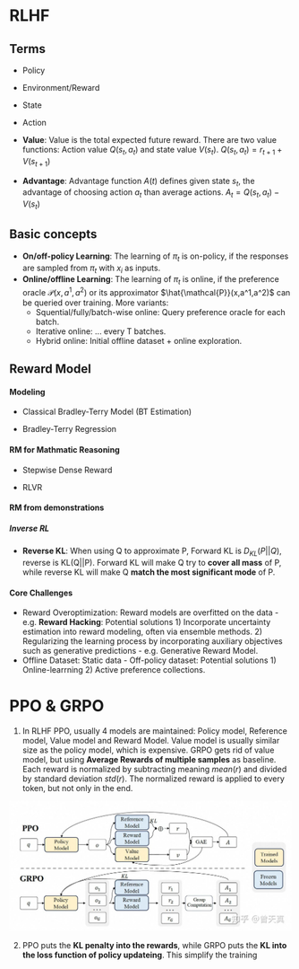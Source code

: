 # RLHF

## Terms
- Policy 
- Environment/Reward
- State
- Action
- **Value**: Value is the total expected future reward. There are two value functions: Action value $Q(s_t, a_t)$ and state value $V(s_t)$.
$Q(s_t, a_t) = r_{t+1} + V(s_{t+1})$

- **Advantage**: Advantage function  $A(t)$ defines given state $s_t$, the advantage of choosing action $a_t$ than average actions. 
$A_t = Q(s_t, a_t) - V(s_t)$ 


## Basic concepts
- **On/off-policy Learning**: The learning of $\pi_t$ is on-policy, if the responses are sampled from $\pi_t$ with $x_i$ as inputs.
- **Online/offline Learning**: The learning of $\pi_t$ is online, if the preference oracle $\mathcal{P}(x,a^1,a^2)$ or its approximator $\hat{\mathcal{P}}(x,a^1,a^2)$ can be queried over training. More variants:
  - Squential/fully/batch-wise online: Query preference oracle for each batch.
  - Iterative online: ... every T batches.
  - Hybrid online: Initial offline dataset + online exploration.


## Reward Model

#### Modeling 
- Classical Bradley-Terry Model (BT Estimation)



- Bradley-Terry Regression

#### RM for Mathmatic Reasoning


- Stepwise Dense Reward

- RLVR

#### RM from demonstrations
##### Inverse RL
- **Reverse KL**: When using Q to approximate P, Forward KL is $D_{KL}(P||Q)$, reverse is KL(Q||P). Forward KL will make Q try to **cover all mass** of P, while reverse KL will make Q **match the most significant mode** of P.


#### Core Challenges
- Reward Overoptimization: Reward models are overfitted on the data - e.g. **Reward Hacking**: Potential solutions 1) Incorporate uncertainty estimation into reward modeling, often via ensemble methods. 2) Regularizing the learning process by incorporating auxiliary objectives such as generative predictions - e.g. Generative Reward Model.
- Offline Dataset: Static data - Off-policy dataset: Potential solutions 1) Online-learrning 2) Active preference collections.


# PPO & GRPO
1) In RLHF PPO, usually 4 models are maintained: Policy model, Reference model, Value model and Reward Model. Value model is usually similar size as the policy model, which is expensive.
GRPO gets rid of value model, but using **Average Rewards of multiple samples** as baseline. Each reward is normalized by subtracting meaning $mean(r)$ and divided by standard deviation $std(r)$. The normalized reward is applied to every token, but not only in the end.
<img src="image/ppo&grpo.jpg" width="600">  

2) PPO puts the **KL penalty into the rewards**, while GRPO puts the **KL into the loss function of policy updateing**. This simplify the training